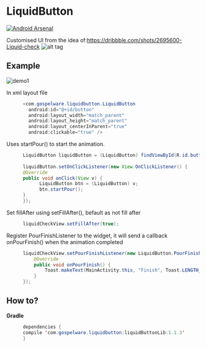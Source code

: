# LiquidButton
[![Android Arsenal](https://img.shields.io/badge/Android%20Arsenal-LiquidButton-green.svg?style=true)](https://android-arsenal.com/details/1/3800)    

Customised UI from the idea of:https://dribbble.com/shots/2695600-Liquid-check
![alt tag](https://d13yacurqjgara.cloudfront.net/users/330174/screenshots/2695600/comp_2.gif)

## Example

![demo1](https://github.com/yoruriko/LiquidButton/blob/master/demo.gif)

In xml layout file
```java
      <com.gospelware.liquidbutton.LiquidButton
        android:id="@+id/button"
        android:layout_width="match_parent"
        android:layout_height="match_parent"
        android:layout_centerInParent="true"
        android:clickable="true" />
```
Uses startPour() to start the animation.    
```java
      LiquidButton liquidButton = (LiquidButton) findViewById(R.id.button);
  
      liquidButton.setOnClickListener(new View.OnClickListener() {
      @Override
      public void onClick(View v) {
            LiquidButton btn = (LiquidButton) v;
            btn.startPour();
      }
      });
```

Set fillAfter using setFillAfter(), befault as not fill after
```java
      liquidCheckView.setFillAfter(true);
```

  Register PourFinishListener to the widget, it will send a callback onPourFinish() when the animation completed
```java
      liquidCheckView.setPourFinishListener(new LiquidButton.PourFinishListener() {
          @Override
          public void onPourFinish() {
              Toast.makeText(MainActivity.this, "Finish", Toast.LENGTH_SHORT).show();
          }
      });
```
## How to?

**Gradle**        

```java
      dependencies {    
      compile 'com.gospelware.liquidbutton:liquidButtonLib:1.1.3'
      }
```

